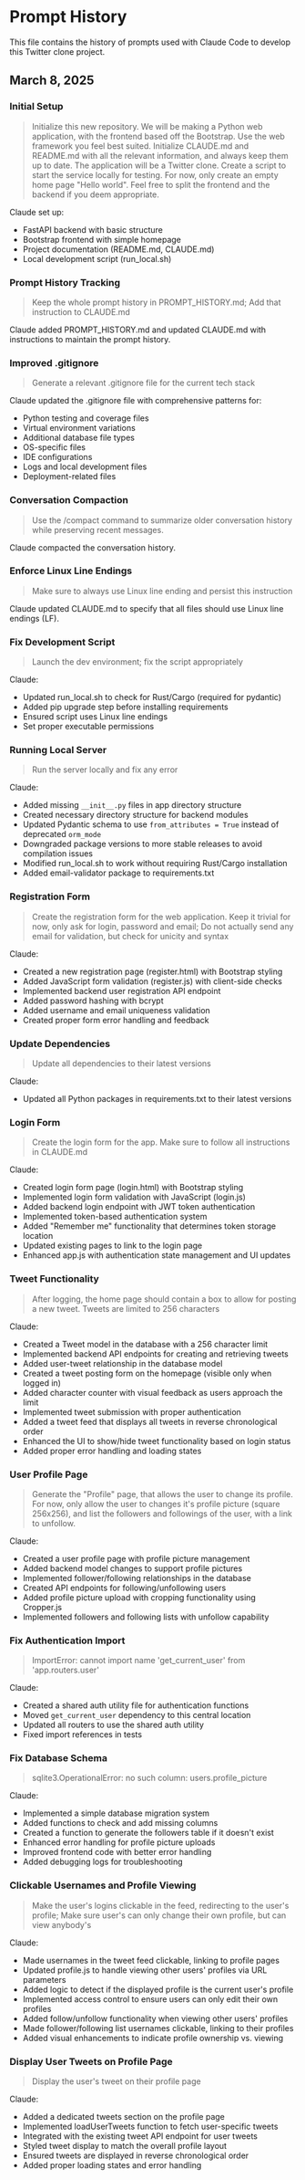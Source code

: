 # Prompt History

This file contains the history of prompts used with Claude Code to develop this Twitter clone project.

## March 8, 2025

### Initial Setup
> Initialize this new repository. We will be making a Python web application, with the frontend based off the Bootstrap. Use the web framework you feel best suited. Initialize CLAUDE.md and README.md with all the relevant information, and always keep them up to date. The application will be a Twitter clone. Create a script to start the service locally for testing. For now, only create an empty home page "Hello world". Feel free to split the frontend and the backend if you deem appropriate.

Claude set up:
- FastAPI backend with basic structure
- Bootstrap frontend with simple homepage
- Project documentation (README.md, CLAUDE.md)
- Local development script (run_local.sh)

### Prompt History Tracking
> Keep the whole prompt history in PROMPT_HISTORY.md; Add that instruction to CLAUDE.md

Claude added PROMPT_HISTORY.md and updated CLAUDE.md with instructions to maintain the prompt history.

### Improved .gitignore
> Generate a relevant .gitignore file for the current tech stack

Claude updated the .gitignore file with comprehensive patterns for:
- Python testing and coverage files
- Virtual environment variations
- Additional database file types
- OS-specific files
- IDE configurations
- Logs and local development files
- Deployment-related files

### Conversation Compaction
> Use the /compact command to summarize older conversation history while preserving recent messages.

Claude compacted the conversation history.

### Enforce Linux Line Endings
> Make sure to always use Linux line ending and persist this instruction

Claude updated CLAUDE.md to specify that all files should use Linux line endings (LF).

### Fix Development Script
> Launch the dev environment; fix the script appropriately

Claude:
- Updated run_local.sh to check for Rust/Cargo (required for pydantic)
- Added pip upgrade step before installing requirements
- Ensured script uses Linux line endings
- Set proper executable permissions

### Running Local Server
> Run the server locally and fix any error

Claude:
- Added missing `__init__.py` files in app directory structure
- Created necessary directory structure for backend modules
- Updated Pydantic schema to use `from_attributes = True` instead of deprecated `orm_mode`
- Downgraded package versions to more stable releases to avoid compilation issues
- Modified run_local.sh to work without requiring Rust/Cargo installation
- Added email-validator package to requirements.txt

### Registration Form
> Create the registration form for the web application. Keep it trivial for now, only ask for login, password and email; Do not actually send any email for validation, but check for unicity and syntax

Claude:
- Created a new registration page (register.html) with Bootstrap styling
- Added JavaScript form validation (register.js) with client-side checks
- Implemented backend user registration API endpoint
- Added password hashing with bcrypt
- Added username and email uniqueness validation
- Created proper form error handling and feedback

### Update Dependencies
> Update all dependencies to their latest versions

Claude:
- Updated all Python packages in requirements.txt to their latest versions

### Login Form
> Create the login form for the app. Make sure to follow all instructions in CLAUDE.md

Claude:
- Created login form page (login.html) with Bootstrap styling
- Implemented login form validation with JavaScript (login.js)
- Added backend login endpoint with JWT token authentication
- Implemented token-based authentication system
- Added "Remember me" functionality that determines token storage location
- Updated existing pages to link to the login page
- Enhanced app.js with authentication state management and UI updates

### Tweet Functionality
> After logging, the home page should contain a box to allow for posting a new tweet. Tweets are limited to 256 characters

Claude:
- Created a Tweet model in the database with a 256 character limit
- Implemented backend API endpoints for creating and retrieving tweets
- Added user-tweet relationship in the database model
- Created a tweet posting form on the homepage (visible only when logged in)
- Added character counter with visual feedback as users approach the limit
- Implemented tweet submission with proper authentication
- Added a tweet feed that displays all tweets in reverse chronological order
- Enhanced the UI to show/hide tweet functionality based on login status
- Added proper error handling and loading states

### User Profile Page
> Generate the "Profile" page, that allows the user to change its profile. For now, only allow the user to changes it's profile picture (square 256x256), and list the followers and followings of the user, with a link to unfollow.

Claude:
- Created a user profile page with profile picture management
- Added backend model changes to support profile pictures
- Implemented follower/following relationships in the database
- Created API endpoints for following/unfollowing users
- Added profile picture upload with cropping functionality using Cropper.js
- Implemented followers and following lists with unfollow capability

### Fix Authentication Import
> ImportError: cannot import name 'get_current_user' from 'app.routers.user'

Claude:
- Created a shared auth utility file for authentication functions
- Moved `get_current_user` dependency to this central location
- Updated all routers to use the shared auth utility
- Fixed import references in tests

### Fix Database Schema
> sqlite3.OperationalError: no such column: users.profile_picture

Claude:
- Implemented a simple database migration system
- Added functions to check and add missing columns
- Created a function to generate the followers table if it doesn't exist
- Enhanced error handling for profile picture uploads
- Improved frontend code with better error handling
- Added debugging logs for troubleshooting

### Clickable Usernames and Profile Viewing
> Make the user's logins clickable in the feed, redirecting to the user's profile; Make sure user's can only change their own profile, but can view anybody's

Claude:
- Made usernames in the tweet feed clickable, linking to profile pages
- Updated profile.js to handle viewing other users' profiles via URL parameters
- Added logic to detect if the displayed profile is the current user's profile
- Implemented access control to ensure users can only edit their own profiles
- Added follow/unfollow functionality when viewing other users' profiles
- Made follower/following list usernames clickable, linking to their profiles
- Added visual enhancements to indicate profile ownership vs. viewing

### Display User Tweets on Profile Page
> Display the user's tweet on their profile page

Claude:
- Added a dedicated tweets section on the profile page
- Implemented loadUserTweets function to fetch user-specific tweets
- Integrated with the existing tweet API endpoint for user tweets
- Styled tweet display to match the overall profile layout
- Ensured tweets are displayed in reverse chronological order
- Added proper loading states and error handling
